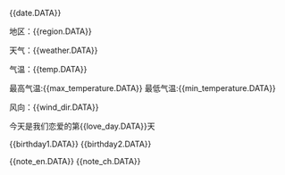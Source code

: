 {{date.DATA}} 

地区：{{region.DATA}} 

天气：{{weather.DATA}} 

气温：{{temp.DATA}} 

最高气温:{{max_temperature.DATA}} 
最低气温:{{min_temperature.DATA}}

风向：{{wind_dir.DATA}} 

今天是我们恋爱的第{{love_day.DATA}}天 

{{birthday1.DATA}} 
{{birthday2.DATA}}


{{note_en.DATA}} 
{{note_ch.DATA}}
